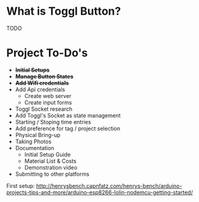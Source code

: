 # What is Toggl Button?

TODO

# Project To-Do's

- ~~**Initial Setups**~~
- ~~**Manage Button States**~~
- ~~**Add Wifi credentials**~~
- Add Api credentials
  - Create web server
  - Create input forms
- Toggl Socket research
- Add Toggl's Socket as state management
- Starting / Stoping time entries
- Add preference for tag / project selection
- Physical Bring-up
- Taking Photos
- Documentation
  - Initial Setup Guide
  - Material List & Costs
  - Demonstration video
- Submitting to other platforms


First setup: http://henrysbench.capnfatz.com/henrys-bench/arduino-projects-tips-and-more/arduino-esp8266-lolin-nodemcu-getting-started/

